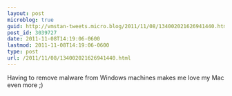 ```yaml
---
layout: post
microblog: true
guid: http://vmstan-tweets.micro.blog/2011/11/08/134002021626941440.html
post_id: 3039727
date: 2011-11-08T14:19:06-0600
lastmod: 2011-11-08T14:19:06-0600
type: post
url: /2011/11/08/134002021626941440.html
---
```

Having to remove malware from Windows machines makes me love my Mac even more ;)
